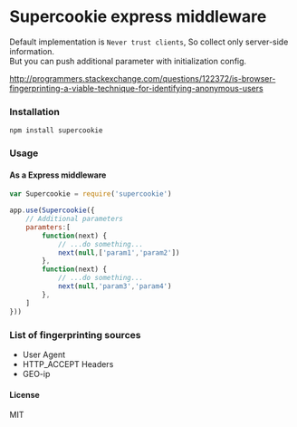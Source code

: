 # Supercookie express middleware

Default implementation is `Never trust clients`, So collect only server-side information.  
But you can push additional parameter with initialization config.  

http://programmers.stackexchange.com/questions/122372/is-browser-fingerprinting-a-viable-technique-for-identifying-anonymous-users

### Installation

```
npm install supercookie
```
### Usage

#### As a Express middleware

```javascript
var Supercookie = require('supercookie')

app.use(Supercookie({
	// Additional parameters
	paramters:[
		function(next) {
			// ...do something...
			next(null,['param1','param2'])
		},
		function(next) {
			// ...do something...
			next(null,'param3','param4')
		},
	]
}))
```

### List of fingerprinting sources

* User Agent
* HTTP_ACCEPT Headers
* GEO-ip

#### License

MIT
